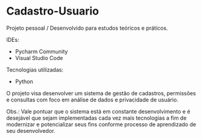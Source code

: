 # Cadastro-Usuario
Projeto pessoal / Desenvolvido para estudos teóricos e práticos.

IDEs:
- Pycharm Community
- Visual Studio Code

Tecnologias utilizadas:
- Python

O projeto visa desenvolver um sistema de gestão de cadastros, permissões e consultas com foco em análise de dados e privacidade de usuário.

Obs.: Vale pontuar que o sistema está em constante desenvolvimento e é desejável que sejam implementadas cada vez mais tecnologias a fim de modernizar e potencializar seus fins conforme processo de aprendizado de seu desenvolvedor.
